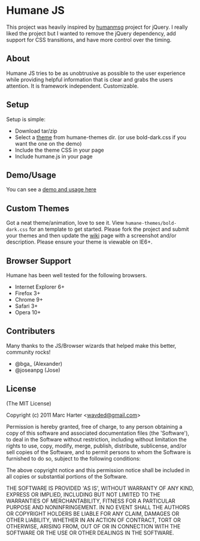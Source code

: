# Humane JS
This project was heavily inspired by [humanmsg](http://code.google.com/p/humanmsg/) project for jQuery.  I really
liked the project but I wanted to remove the jQuery dependency, add support for CSS transitions, and have more 
control over the timing.

## About
Humane JS tries to be as unobtrusive as possible to the user experience while providing helpful information that is
clear and grabs the users attention.  It is framework independent.  Customizable.

## Setup
Setup is simple:

  - Download tar/zip
  - Select a [theme](humane-js/wiki/Themes) from humane-themes dir. (or use bold-dark.css if you want the one on the demo)
  - Include the theme CSS in your page
  - Include humane.js in your page

## Demo/Usage

You can see a [demo and usage here](http://wavded.github.com/humane-js/)

## Custom Themes

Got a neat theme/animation, love to see it.  View `humane-themes/bold-dark.css` for an template to get started.  Please fork the project and submit your themes and then update the [wiki](humane-js/wiki/Themes) page with a screenshot and/or description.  Please ensure your theme is viewable on IE6+.

## Browser Support

Humane has been well tested for the following browsers.

  - Internet Explorer 6+
  - Firefox 3+
  - Chrome 9+
  - Safari 3+
  - Opera 10+

## Contributers

Many thanks to the JS/Browser wizards that helped make this better, community rocks!

- @bga_ (Alexander)
- @joseanpg (Jose)

## License

(The MIT License)

Copyright (c) 2011 Marc Harter &lt;wavded@gmail.com&gt;

Permission is hereby granted, free of charge, to any person obtaining
a copy of this software and associated documentation files (the
'Software'), to deal in the Software without restriction, including
without limitation the rights to use, copy, modify, merge, publish,
distribute, sublicense, and/or sell copies of the Software, and to
permit persons to whom the Software is furnished to do so, subject to
the following conditions:

The above copyright notice and this permission notice shall be
included in all copies or substantial portions of the Software.

THE SOFTWARE IS PROVIDED 'AS IS', WITHOUT WARRANTY OF ANY KIND,
EXPRESS OR IMPLIED, INCLUDING BUT NOT LIMITED TO THE WARRANTIES OF
MERCHANTABILITY, FITNESS FOR A PARTICULAR PURPOSE AND NONINFRINGEMENT.
IN NO EVENT SHALL THE AUTHORS OR COPYRIGHT HOLDERS BE LIABLE FOR ANY
CLAIM, DAMAGES OR OTHER LIABILITY, WHETHER IN AN ACTION OF CONTRACT,
TORT OR OTHERWISE, ARISING FROM, OUT OF OR IN CONNECTION WITH THE
SOFTWARE OR THE USE OR OTHER DEALINGS IN THE SOFTWARE.

